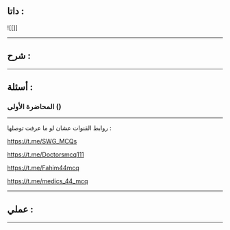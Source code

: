 ##  داتا :

![[]]

---
## شرح :



---
## أسئلة :

### المحاضرة الأولى () 



---

 روابط القنوات عشان لو ما عرفت توصلها :
 
https://t.me/SWG_MCQs

https://t.me/Doctorsmcq111

https://t.me/Fahim44mcq

https://t.me/medics_44_mcq

---
## عملي :



---
